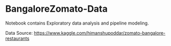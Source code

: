 # BangaloreZomato-Data

Notebook contains Exploratory data analysis and pipeline modeling.

Data Source: https://www.kaggle.com/himanshupoddar/zomato-bangalore-restaurants
